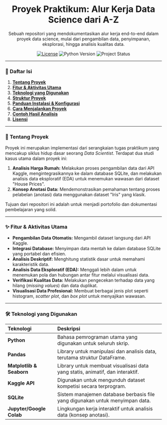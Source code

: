 <div align="center">
  
  <h1>Proyek Praktikum: Alur Kerja Data Science dari A-Z</h1>
  <p>
    Sebuah repositori yang mendokumentasikan alur kerja end-to-end dalam proyek data science, mulai dari pengambilan data, penyimpanan, eksplorasi, hingga analisis kualitas data.
  </p>
  
  <p>
    <a href="https://github.com/GANTI_DENGAN_USERNAME_ANDA/GANTI_DENGAN_NAMA_REPO_ANDA/blob/main/LICENSE"><img src="https://img.shields.io/badge/License-MIT-blue.svg?style=for-the-badge" alt="License"></a>
    <img src="https://img.shields.io/badge/Python-3.9%2B-blue?style=for-the-badge&logo=python" alt="Python Version">
    <img src="https://img.shields.io/badge/Status-Completed-green?style=for-the-badge" alt="Project Status">
  </p>
</div>

---

### 📖 **Daftar Isi**
1.  [**Tentang Proyek**](#-tentang-proyek)
2.  [**Fitur & Aktivitas Utama**](#-fitur--aktivitas-utama)
3.  [**Teknologi yang Digunakan**](#-teknologi-yang-digunakan)
4.  [**Struktur Proyek**](#-struktur-proyek)
5.  [**Panduan Instalasi & Konfigurasi**](#-panduan-instalasi--konfigurasi)
6.  [**Cara Menjalankan Proyek**](#-cara-menjalankan-proyek)
7.  [**Contoh Hasil Analisis**](#-contoh-hasil-analisis)
8.  [**Lisensi**](#-lisensi)

---

### 🎯 **Tentang Proyek**

Proyek ini merupakan implementasi dari serangkaian tugas praktikum yang mencakup siklus hidup dasar seorang *Data Scientist*. Terdapat dua studi kasus utama dalam proyek ini:

1.  **Analisis Harga Rumah:** Melakukan proses pengambilan data dari API Kaggle, mengintegrasikannya ke dalam database SQLite, dan melakukan analisis data eksploratif (EDA) untuk menemukan wawasan dari dataset "House Prices".
2.  **Konsep Anotasi Data:** Mendemonstrasikan pemahaman tentang proses pelabelan (anotasi) data menggunakan dataset "Iris" yang klasik.

Tujuan dari repositori ini adalah untuk menjadi portofolio dan dokumentasi pembelajaran yang solid.

---

### ✨ **Fitur & Aktivitas Utama**

-   **Pengambilan Data Otomatis:** Mengambil dataset langsung dari API Kaggle.
-   **Integrasi Database:** Menyimpan data mentah ke dalam database SQLite yang portabel dan efisien.
-   **Analisis Deskriptif:** Menghitung statistik dasar untuk memahami karakteristik data.
-   **Analisis Data Eksploratif (EDA):** Menggali lebih dalam untuk menemukan pola dan hubungan antar fitur melalui visualisasi data.
-   **Verifikasi Kualitas Data:** Melakukan pengecekan terhadap data yang hilang (*missing values*) dan data duplikat.
-   **Visualisasi Data Profesional:** Membuat berbagai jenis plot seperti histogram, *scatter plot*, dan *box plot* untuk menyajikan wawasan.

---

### 🛠️ **Teknologi yang Digunakan**

| Teknologi | Deskripsi |
| :--- | :--- |
| **Python** | Bahasa pemrograman utama yang digunakan untuk seluruh skrip. |
| **Pandas** | Library untuk manipulasi dan analisis data, terutama struktur DataFrame. |
| **Matplotlib & Seaborn** | Library untuk membuat visualisasi data yang statis, animatif, dan interaktif. |
| **Kaggle API** | Digunakan untuk mengunduh dataset kompetisi secara terprogram. |
| **SQLite** | Sistem manajemen database berbasis file yang digunakan untuk menyimpan data. |
| **Jupyter/Google Colab**| Lingkungan kerja interaktif untuk analisis data (konsep anotasi). |


